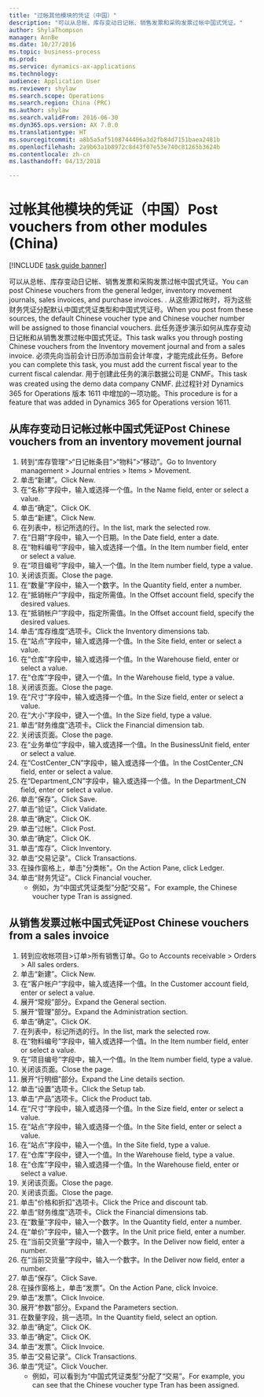 ```yaml
--- 
title: "过帐其他模块的凭证（中国）"
description: "可以从总帐、库存变动日记帐、销售发票和采购发票过帐中国式凭证。"
author: ShylaThompson
manager: AnnBe
ms.date: 10/27/2016
ms.topic: business-process
ms.prod: 
ms.service: dynamics-ax-applications
ms.technology: 
audience: Application User
ms.reviewer: shylaw
ms.search.scope: Operations
ms.search.region: China (PRC)
ms.author: shylaw
ms.search.validFrom: 2016-06-30
ms.dyn365.ops.version: AX 7.0.0
ms.translationtype: HT
ms.sourcegitcommit: a8b5a5af5108744406a3d2fb84d7151baea2481b
ms.openlocfilehash: 2a9b63a1b8972c8d43f07e53e740c81265b3624b
ms.contentlocale: zh-cn
ms.lasthandoff: 04/13/2018

---
```

# <a name="post-vouchers-from-other-modules-china"></a><span data-ttu-id="1d711-103">过帐其他模块的凭证（中国）</span><span class="sxs-lookup"><span data-stu-id="1d711-103">Post vouchers from other modules (China)</span></span>

[!INCLUDE [task guide banner](../../includes/task-guide-banner.md)]

<span data-ttu-id="1d711-104">可以从总帐、库存变动日记帐、销售发票和采购发票过帐中国式凭证。</span><span class="sxs-lookup"><span data-stu-id="1d711-104">You can post Chinese vouchers from the general ledger, inventory movement journals, sales invoices, and purchase invoices.</span></span> <span data-ttu-id="1d711-105">. 从这些源过帐时，将为这些财务凭证分配默认中国式凭证类型和中国式凭证号。</span><span class="sxs-lookup"><span data-stu-id="1d711-105">When you post from these sources, the default Chinese voucher type and Chinese voucher number will be assigned to those financial vouchers.</span></span>
<span data-ttu-id="1d711-106">此任务逐步演示如何从库存变动日记帐和从销售发票过帐中国式凭证。</span><span class="sxs-lookup"><span data-stu-id="1d711-106">This task walks you through posting Chinese vouchers from the Inventory movement journal and from a sales invoice.</span></span>
<span data-ttu-id="1d711-107">必须先向当前会计日历添加当前会计年度，才能完成此任务。</span><span class="sxs-lookup"><span data-stu-id="1d711-107">Before you can complete this task, you must add the current fiscal year to the current fiscal calendar.</span></span> <span data-ttu-id="1d711-108">用于创建此任务的演示数据公司是 CNMF。</span><span class="sxs-lookup"><span data-stu-id="1d711-108">This task was created using the demo data company CNMF.</span></span> <span data-ttu-id="1d711-109">此过程针对 Dynamics 365 for Operations 版本 1611 中增加的一项功能。</span><span class="sxs-lookup"><span data-stu-id="1d711-109">This procedure is for a feature that was added in Dynamics 365 for Operations version 1611.</span></span>


## <a name="post-chinese-vouchers-from-an-inventory-movement-journal"></a><span data-ttu-id="1d711-110">从库存变动日记帐过帐中国式凭证</span><span class="sxs-lookup"><span data-stu-id="1d711-110">Post Chinese vouchers from an inventory movement journal</span></span>
1. <span data-ttu-id="1d711-111">转到“库存管理”>“日记帐条目”>“物料”>“移动”。</span><span class="sxs-lookup"><span data-stu-id="1d711-111">Go to Inventory management > Journal entries > Items > Movement.</span></span>
2. <span data-ttu-id="1d711-112">单击“新建”。</span><span class="sxs-lookup"><span data-stu-id="1d711-112">Click New.</span></span>
3. <span data-ttu-id="1d711-113">在“名称”字段中，输入或选择一个值。</span><span class="sxs-lookup"><span data-stu-id="1d711-113">In the Name field, enter or select a value.</span></span>
4. <span data-ttu-id="1d711-114">单击“确定”。</span><span class="sxs-lookup"><span data-stu-id="1d711-114">Click OK.</span></span>
5. <span data-ttu-id="1d711-115">单击“新建”。</span><span class="sxs-lookup"><span data-stu-id="1d711-115">Click New.</span></span>
6. <span data-ttu-id="1d711-116">在列表中，标记所选的行。</span><span class="sxs-lookup"><span data-stu-id="1d711-116">In the list, mark the selected row.</span></span>
7. <span data-ttu-id="1d711-117">在“日期”字段中，输入一个日期。</span><span class="sxs-lookup"><span data-stu-id="1d711-117">In the Date field, enter a date.</span></span>
8. <span data-ttu-id="1d711-118">在“物料编号”字段中，输入或选择一个值。</span><span class="sxs-lookup"><span data-stu-id="1d711-118">In the Item number field, enter or select a value.</span></span>
9. <span data-ttu-id="1d711-119">在“项目编号”字段中，输入一个值。</span><span class="sxs-lookup"><span data-stu-id="1d711-119">In the Item number field, type a value.</span></span>
10. <span data-ttu-id="1d711-120">关闭该页面。</span><span class="sxs-lookup"><span data-stu-id="1d711-120">Close the page.</span></span>
11. <span data-ttu-id="1d711-121">在“数量”字段中，输入一个数字。</span><span class="sxs-lookup"><span data-stu-id="1d711-121">In the Quantity field, enter a number.</span></span>
12. <span data-ttu-id="1d711-122">在“抵销帐户”字段中，指定所需值。</span><span class="sxs-lookup"><span data-stu-id="1d711-122">In the Offset account field, specify the desired values.</span></span>
13. <span data-ttu-id="1d711-123">在“抵销帐户”字段中，指定所需值。</span><span class="sxs-lookup"><span data-stu-id="1d711-123">In the Offset account field, specify the desired values.</span></span>
14. <span data-ttu-id="1d711-124">单击“库存维度”选项卡。</span><span class="sxs-lookup"><span data-stu-id="1d711-124">Click the Inventory dimensions tab.</span></span>
15. <span data-ttu-id="1d711-125">在“站点”字段中，输入或选择一个值。</span><span class="sxs-lookup"><span data-stu-id="1d711-125">In the Site field, enter or select a value.</span></span>
16. <span data-ttu-id="1d711-126">在“仓库”字段中，输入或选择一个值。</span><span class="sxs-lookup"><span data-stu-id="1d711-126">In the Warehouse field, enter or select a value.</span></span>
17. <span data-ttu-id="1d711-127">在“仓库”字段中，键入一个值。</span><span class="sxs-lookup"><span data-stu-id="1d711-127">In the Warehouse field, type a value.</span></span>
18. <span data-ttu-id="1d711-128">关闭该页面。</span><span class="sxs-lookup"><span data-stu-id="1d711-128">Close the page.</span></span>
19. <span data-ttu-id="1d711-129">在“尺寸”字段中，输入或选择一个值。</span><span class="sxs-lookup"><span data-stu-id="1d711-129">In the Size field, enter or select a value.</span></span>
20. <span data-ttu-id="1d711-130">在“大小”字段中，键入一个值。</span><span class="sxs-lookup"><span data-stu-id="1d711-130">In the Size field, type a value.</span></span>
21. <span data-ttu-id="1d711-131">单击“财务维度”选项卡。</span><span class="sxs-lookup"><span data-stu-id="1d711-131">Click the Financial dimension tab.</span></span>
22. <span data-ttu-id="1d711-132">关闭该页面。</span><span class="sxs-lookup"><span data-stu-id="1d711-132">Close the page.</span></span>
23. <span data-ttu-id="1d711-133">在“业务单位”字段中，输入或选择一个值。</span><span class="sxs-lookup"><span data-stu-id="1d711-133">In the BusinessUnit field, enter or select a value.</span></span>
24. <span data-ttu-id="1d711-134">在“CostCenter_CN”字段中，输入或选择一个值。</span><span class="sxs-lookup"><span data-stu-id="1d711-134">In the CostCenter_CN field, enter or select a value.</span></span>
25. <span data-ttu-id="1d711-135">在“Department_CN”字段中，输入或选择一个值。</span><span class="sxs-lookup"><span data-stu-id="1d711-135">In the Department_CN field, enter or select a value.</span></span>
26. <span data-ttu-id="1d711-136">单击“保存”。</span><span class="sxs-lookup"><span data-stu-id="1d711-136">Click Save.</span></span>
27. <span data-ttu-id="1d711-137">单击“验证”。</span><span class="sxs-lookup"><span data-stu-id="1d711-137">Click Validate.</span></span>
28. <span data-ttu-id="1d711-138">单击“确定”。</span><span class="sxs-lookup"><span data-stu-id="1d711-138">Click OK.</span></span>
29. <span data-ttu-id="1d711-139">单击“过帐”。</span><span class="sxs-lookup"><span data-stu-id="1d711-139">Click Post.</span></span>
30. <span data-ttu-id="1d711-140">单击“确定”。</span><span class="sxs-lookup"><span data-stu-id="1d711-140">Click OK.</span></span>
31. <span data-ttu-id="1d711-141">单击“库存”。</span><span class="sxs-lookup"><span data-stu-id="1d711-141">Click Inventory.</span></span>
32. <span data-ttu-id="1d711-142">单击“交易记录”。</span><span class="sxs-lookup"><span data-stu-id="1d711-142">Click Transactions.</span></span>
33. <span data-ttu-id="1d711-143">在操作窗格上，单击"分类帐"。</span><span class="sxs-lookup"><span data-stu-id="1d711-143">On the Action Pane, click Ledger.</span></span>
34. <span data-ttu-id="1d711-144">单击“财务凭证”。</span><span class="sxs-lookup"><span data-stu-id="1d711-144">Click Financial voucher.</span></span>
    * <span data-ttu-id="1d711-145">例如，为“中国式凭证类型”分配“交易”。</span><span class="sxs-lookup"><span data-stu-id="1d711-145">For example, the Chinese voucher type Tran is assigned.</span></span>  

## <a name="post-chinese-vouchers-from-a-sales-invoice"></a><span data-ttu-id="1d711-146">从销售发票过帐中国式凭证</span><span class="sxs-lookup"><span data-stu-id="1d711-146">Post Chinese vouchers from a sales invoice</span></span>
1. <span data-ttu-id="1d711-147">转到应收帐项目>订单>所有销售订单。</span><span class="sxs-lookup"><span data-stu-id="1d711-147">Go to Accounts receivable > Orders > All sales orders.</span></span>
2. <span data-ttu-id="1d711-148">单击“新建”。</span><span class="sxs-lookup"><span data-stu-id="1d711-148">Click New.</span></span>
3. <span data-ttu-id="1d711-149">在“客户帐户”字段中，输入或选择一个值。</span><span class="sxs-lookup"><span data-stu-id="1d711-149">In the Customer account field, enter or select a value.</span></span>
4. <span data-ttu-id="1d711-150">展开“常规”部分。</span><span class="sxs-lookup"><span data-stu-id="1d711-150">Expand the General section.</span></span>
5. <span data-ttu-id="1d711-151">展开“管理”部分。</span><span class="sxs-lookup"><span data-stu-id="1d711-151">Expand the Administration section.</span></span>
6. <span data-ttu-id="1d711-152">单击“确定”。</span><span class="sxs-lookup"><span data-stu-id="1d711-152">Click OK.</span></span>
7. <span data-ttu-id="1d711-153">在列表中，标记所选的行。</span><span class="sxs-lookup"><span data-stu-id="1d711-153">In the list, mark the selected row.</span></span>
8. <span data-ttu-id="1d711-154">在“物料编号”字段中，输入或选择一个值。</span><span class="sxs-lookup"><span data-stu-id="1d711-154">In the Item number field, enter or select a value.</span></span>
9. <span data-ttu-id="1d711-155">在“项目编号”字段中，输入一个值。</span><span class="sxs-lookup"><span data-stu-id="1d711-155">In the Item number field, type a value.</span></span>
10. <span data-ttu-id="1d711-156">关闭该页面。</span><span class="sxs-lookup"><span data-stu-id="1d711-156">Close the page.</span></span>
11. <span data-ttu-id="1d711-157">展开“行明细”部分。</span><span class="sxs-lookup"><span data-stu-id="1d711-157">Expand the Line details section.</span></span>
12. <span data-ttu-id="1d711-158">单击“设置”选项卡。</span><span class="sxs-lookup"><span data-stu-id="1d711-158">Click the Setup tab.</span></span>
13. <span data-ttu-id="1d711-159">单击“产品”选项卡。</span><span class="sxs-lookup"><span data-stu-id="1d711-159">Click the Product tab.</span></span>
14. <span data-ttu-id="1d711-160">在“尺寸”字段中，输入或选择一个值。</span><span class="sxs-lookup"><span data-stu-id="1d711-160">In the Size field, enter or select a value.</span></span>
15. <span data-ttu-id="1d711-161">在“站点”字段中，输入或选择一个值。</span><span class="sxs-lookup"><span data-stu-id="1d711-161">In the Site field, enter or select a value.</span></span>
16. <span data-ttu-id="1d711-162">在“站点”字段中，输入一个值。</span><span class="sxs-lookup"><span data-stu-id="1d711-162">In the Site field, type a value.</span></span>
17. <span data-ttu-id="1d711-163">在“仓库”字段中，键入一个值。</span><span class="sxs-lookup"><span data-stu-id="1d711-163">In the Warehouse field, type a value.</span></span>
18. <span data-ttu-id="1d711-164">在“仓库”字段中，输入或选择一个值。</span><span class="sxs-lookup"><span data-stu-id="1d711-164">In the Warehouse field, enter or select a value.</span></span>
19. <span data-ttu-id="1d711-165">关闭该页面。</span><span class="sxs-lookup"><span data-stu-id="1d711-165">Close the page.</span></span>
20. <span data-ttu-id="1d711-166">关闭该页面。</span><span class="sxs-lookup"><span data-stu-id="1d711-166">Close the page.</span></span>
21. <span data-ttu-id="1d711-167">单击"价格和折扣"选项卡。</span><span class="sxs-lookup"><span data-stu-id="1d711-167">Click the Price and discount tab.</span></span>
22. <span data-ttu-id="1d711-168">单击“财务维度”选项卡。</span><span class="sxs-lookup"><span data-stu-id="1d711-168">Click the Financial dimensions tab.</span></span>
23. <span data-ttu-id="1d711-169">在“数量”字段中，输入一个数字。</span><span class="sxs-lookup"><span data-stu-id="1d711-169">In the Quantity field, enter a number.</span></span>
24. <span data-ttu-id="1d711-170">在“单价”字段中，输入一个数字。</span><span class="sxs-lookup"><span data-stu-id="1d711-170">In the Unit price field, enter a number.</span></span>
25. <span data-ttu-id="1d711-171">在“当前交货量”字段中，输入一个数字。</span><span class="sxs-lookup"><span data-stu-id="1d711-171">In the Deliver now field, enter a number.</span></span>
26. <span data-ttu-id="1d711-172">在“当前交货量”字段中，输入一个数字。</span><span class="sxs-lookup"><span data-stu-id="1d711-172">In the Deliver now field, enter a number.</span></span>
27. <span data-ttu-id="1d711-173">单击“保存”。</span><span class="sxs-lookup"><span data-stu-id="1d711-173">Click Save.</span></span>
28. <span data-ttu-id="1d711-174">在操作窗格上，单击“发票”。</span><span class="sxs-lookup"><span data-stu-id="1d711-174">On the Action Pane, click Invoice.</span></span>
29. <span data-ttu-id="1d711-175">单击“发票”。</span><span class="sxs-lookup"><span data-stu-id="1d711-175">Click Invoice.</span></span>
30. <span data-ttu-id="1d711-176">展开“参数”部分。</span><span class="sxs-lookup"><span data-stu-id="1d711-176">Expand the Parameters section.</span></span>
31. <span data-ttu-id="1d711-177">在数量字段，挑一选项。</span><span class="sxs-lookup"><span data-stu-id="1d711-177">In the Quantity field, select an option.</span></span>
32. <span data-ttu-id="1d711-178">单击“确定”。</span><span class="sxs-lookup"><span data-stu-id="1d711-178">Click OK.</span></span>
33. <span data-ttu-id="1d711-179">单击“确定”。</span><span class="sxs-lookup"><span data-stu-id="1d711-179">Click OK.</span></span>
34. <span data-ttu-id="1d711-180">单击“发票”。</span><span class="sxs-lookup"><span data-stu-id="1d711-180">Click Invoice.</span></span>
35. <span data-ttu-id="1d711-181">单击“交易记录”。</span><span class="sxs-lookup"><span data-stu-id="1d711-181">Click Transactions.</span></span>
36. <span data-ttu-id="1d711-182">单击“凭证”。</span><span class="sxs-lookup"><span data-stu-id="1d711-182">Click Voucher.</span></span>
    * <span data-ttu-id="1d711-183">例如，可以看到为“中国式凭证类型”分配了“交易”。</span><span class="sxs-lookup"><span data-stu-id="1d711-183">For example, you can see that the Chinese voucher type Tran has been assigned.</span></span>  


